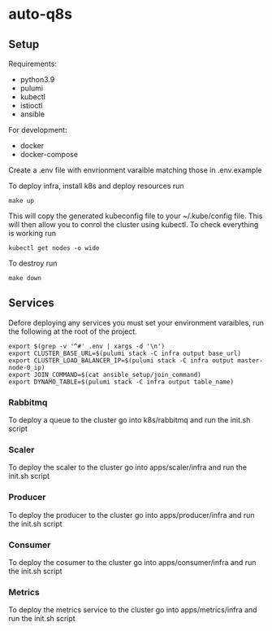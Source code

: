 # auto-q8s

## Setup

Requirements:

- python3.9
- pulumi
- kubectl
- istioctl
- ansible

For development:
- docker
- docker-compose

Create a .env file with envrionment varaible matching those in .env.example

To deploy infra, install k8s and deploy resources run

```
make up
```

This will copy the generated kubeconfig file to your ~/.kube/config file. This will then allow you to conrol the cluster using kubectl. To check everything is working run

```
kubectl get nodes -o wide
```

To destroy run

```
make down
```

## Services

Defore deploying any services you must set your environment varaibles, run the following at the root of the project.

```
export $(grep -v '^#' .env | xargs -d '\n')
export CLUSTER_BASE_URL=$(pulumi stack -C infra output base_url)
export CLUSTER_LOAD_BALANCER_IP=$(pulumi stack -C infra output master-node-0_ip)
export JOIN_COMMAND=$(cat ansible_setup/join_command)
export DYNAMO_TABLE=$(pulumi stack -C infra output table_name)
```

### Rabbitmq

To deploy a queue to the cluster go into k8s/rabbitmq and run the init.sh script

### Scaler 

To deploy the scaler to the cluster go into apps/scaler/infra and run the init.sh script

### Producer

To deploy the producer to the cluster go into apps/producer/infra and run the init.sh script

### Consumer 

To deploy the cosumer to the cluster go into apps/consumer/infra and run the init.sh script

### Metrics 

To deploy the metrics service to the cluster go into apps/metrics/infra and run the init.sh script
